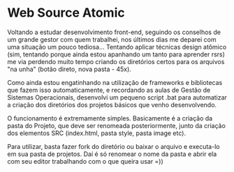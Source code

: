 # Web Source Atomic

Voltando a estudar desenvolvimento front-end, seguindo os conselhos de um grande gestor com quem trabalhei, nos últimos dias me deparei com uma situação um pouco tediosa... Tentando aplicar técnicas design atômico (sim, tentando porque ainda estou apanhando um tanto para aprender rsrs) me via perdendo muito tempo criando os diretórios certos para os arquivos "na unha" (botão direto, nova pasta - 45x).


Como ainda estou engatinhando na utilização de frameworks e bibliotecas que fazem isso automaticamente, e recordando as aulas de Gestão de Sistemas Operacionais, desenvolvi um pequeno script .bat para automatizar a criação dos diretórios dos projetos básicos que venho desenvolvendo.


O funcionamento é extremamente simples. Basicamente é a criação da pasta do Projeto, que deve ser renomeada posteriormente, junto da criação dos elementos SRC (index.html, pasta style, pasta image etc).

Para utilizar, basta fazer fork do diretório ou baixar o arquivo e executa-lo em sua pasta de projetos. Daí é só renomear o nome da pasta e abrir ela com seu editor trabalhando com o que queira usar =))

